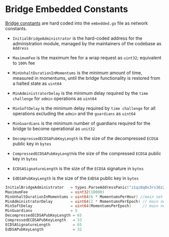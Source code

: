 # Bridge Embedded Constants

[Bridge constants](https://github.com/HyperCore-Team/go-zenon/blob/vm/constants/embedded.go) are hard coded into the `embedded.go` file as network constants.

- `InitialBridgeAdministrator` is the hard-coded address for the administration module, managed by the maintainers of the codebase as `Address`

- `MaximumFee` is the maximum fee for a wrap request as `uint32`; equivalent to `100%` fee

- `MinUnhaltDurationInMomentums` is the minimum amount of time, measured in momentums, until the bridge functionality is restored from a halted state as `uint64`

- `MinAdministratorDelay` is the minimum delay required by the `time challenge` for `admin` operations as `uint64`

- `MinSoftDelay` is the minimum delay required by `time challenge` for all operations excluding the `admin` and the `guardians` as `uint64`

- `MinGuardians` is the minimum number of guardians required for the bridge to become operational as `unit32`

- `DecompressedECDSAPubKeyLength` is the size of the decompressed `ECDSA` public key in `bytes`

- `CompressedECDSAPubKeyLength`is the size of the compressed `ECDSA` public key in `bytes`

- `ECDSASignatureLength` is the size of the `ECDSA` signature in `bytes`

- `EdDSAPubKeyLength` is the size of the `EdDSA` public key in `bytes`

```go
InitialBridgeAdministrator   = types.ParseAddressPanic("z1qz8q0x3rs36z2kw8eltf8r323hlcn64jnujkuz")
MaximumFee                   = uint32(10000)
MinUnhaltDurationInMomentums = uint64(6 * MomentumsPerHour) //main net
MinAdministratorDelay        = uint64(2 * MomentumsPerEpoch) // main net
MinSoftDelay                 = uint64(MomentumsPerEpoch)     // main net
MinGuardians                 = 5
DecompressedECDSAPubKeyLength = 65
CompressedECDSAPubKeyLength   = 33
ECDSASignatureLength          = 65
EdDSAPubKeyLength             = 32
```
